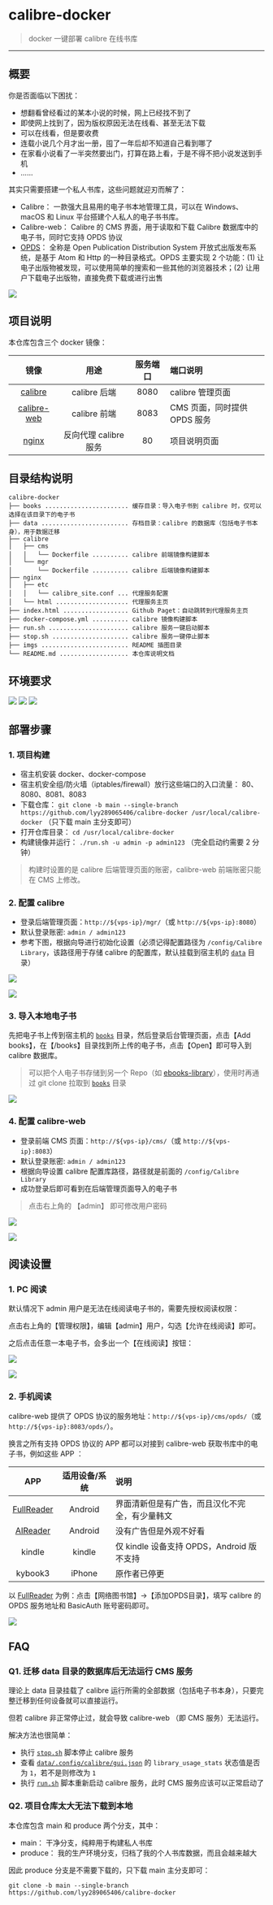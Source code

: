 # calibre-docker

> docker 一键部署 calibre 在线书库

------

## 概要

你是否面临以下困扰：

- 想翻看曾经看过的某本小说的时候，网上已经找不到了
- 即使网上找到了，因为版权原因无法在线看、甚至无法下载
- 可以在线看，但是要收费
- 连载小说几个月才出一册，囤了一年后却不知道自己看到哪了
- 在家看小说看了一半突然要出门，打算在路上看，于是不得不把小说发送到手机
- ......

其实只需要搭建一个私人书库，这些问题就迎刃而解了：

- Calibre： 一款强大且易用的电子书本地管理工具，可以在 Windows、macOS 和 Linux 平台搭建个人私人的电子书书库。
- Calibre-web： Calibre 的 CMS 界面，用于读取和下载 Calibre 数据库中的电子书，同时它支持 OPDS 协议
- [OPDS](https://en.wikipedia.org/wiki/OPDS)： 全称是 Open Publication Distribution System 开放式出版发布系统，是基于 Atom 和 Http 的一种目录格式。OPDS 主要实现 2 个功能：(1) 让电子出版物被发现，可以使用简单的搜索和一些其他的浏览器技术；(2) 让用户下载电子出版物，直接免费下载或进行出售

![](imgs/00.png)


## 项目说明

本仓库包含三个 docker 镜像：

| 镜像 | 用途 | 服务端口 | 端口说明 |
|:------:|:------:|:------:|:------|
| [calibre](https://github.com/kovidgoyal/calibre) | calibre 后端 | 8080 | calibre 管理页面 |
| [calibre-web](https://github.com/janeczku/calibre-web) | calibre 前端 | 8083 | CMS 页面，同时提供 OPDS 服务 |
| [nginx](https://www.nginx.com/) | 反向代理 calibre 服务 | 80 | 项目说明页面 |


## 目录结构说明

```
calibre-docker
├── books ....................... 缓存目录：导入电子书到 calibre 时，仅可以选择在该目录下的电子书
├── data ........................ 存档目录：calibre 的数据库（包括电子书本身），用于数据迁移
├── calibre
│   ├── cms
│   │   └── Dockerfile .......... calibre 前端镜像构建脚本
│   └── mgr
│       └── Dockerfile .......... calibre 后端镜像构建脚本
├── nginx
│   ├── etc
│   │   └── calibre_site.conf ... 代理服务配置
│   └── html .................... 代理服务主页
├── index.html .................. Github Paget：自动跳转到代理服务主页
├── docker-compose.yml .......... calibre 镜像构建脚本
├── run.sh ...................... calibre 服务一键启动脚本
├── stop.sh ..................... calibre 服务一键停止脚本
├── imgs ........................ README 插图目录
└── README.md ................... 本仓库说明文档
```


## 环境要求

![](https://img.shields.io/badge/Platform-Linux%20amd64-brightgreen.svg) ![](https://img.shields.io/badge/Platform-Mac%20amd64-brightgreen.svg) ![](https://img.shields.io/badge/Platform-Windows%20x64-brightgreen.svg)


## 部署步骤

### 1. 项目构建

- 宿主机安装 docker、docker-compose
- 宿主机安全组/防火墙（iptables/firewall）放行这些端口的入口流量： 80、8080、8081、8083
- 下载仓库： `git clone -b main --single-branch https://github.com/lyy289065406/calibre-docker /usr/local/calibre-docker` （只下载 main 主分支即可）
- 打开仓库目录： `cd /usr/local/calibre-docker`
- 构建镜像并运行： `./run.sh -u admin -p admin123` （完全启动约需要 2 分钟）

> 构建时设置的是 calibre 后端管理页面的账密，calibre-web 前端账密只能在 CMS 上修改。


### 2. 配置 calibre

- 登录后端管理页面：`http://${vps-ip}/mgr/`（或 `http://${vps-ip}:8080`）
- 默认登录账密: `admin / admin123`
- 参考下图，根据向导进行初始化设置（必须记得配置路径为 `/config/Calibre Library`，该路径用于存储 calibre 的配置库，默认挂载到宿主机的 [`data`](data) 目录）

![](imgs/01.png)

![](imgs/02.png)


### 3. 导入本地电子书

先把电子书上传到宿主机的 [`books`](books) 目录，然后登录后台管理页面，点击【Add books】，在【/books】目录找到所上传的电子书，点击【Open】即可导入到 calibre 数据库。

> 可以把个人电子书存储到另一个 Repo（如 [ebooks-library](https://github.com/lyy289065406/ebooks-library)），使用时再通过 git clone 拉取到 [`books`](books) 目录

![](imgs/03.png)


### 4. 配置 calibre-web

- 登录前端 CMS 页面：`http://${vps-ip}/cms/`（或 `http://${vps-ip}:8083`）
- 默认登录账密: `admin / admin123`
- 根据向导设置 calibre 配置库路径，路径就是前面的 `/config/Calibre Library`
- 成功登录后即可看到在后端管理页面导入的电子书

> 点击右上角的 【admin】 即可修改用户密码

![](imgs/04.png)

![](imgs/05.png)


## 阅读设置

### 1. PC 阅读

默认情况下 admin 用户是无法在线阅读电子书的，需要先授权阅读权限：

点击右上角的【管理权限】，编辑【admin】用户，勾选【允许在线阅读】即可。

之后点击任意一本电子书，会多出一个【在线阅读】按钮：

![](imgs/07.png)

![](imgs/08.png)


### 2. 手机阅读

calibre-web 提供了 OPDS 协议的服务地址：`http://${vps-ip}/cms/opds/`（或 `http://${vps-ip}:8083/opds/`）。

换言之所有支持 OPDS 协议的 APP 都可以对接到 calibre-web 获取书库中的电子书，例如这些 APP ：

| APP | 适用设备/系统 | 说明 |
|:---:|:---:|:---|
| [FullReader](https://play.google.com/store/apps/details?id=com.fullreader&hl=zh_CN) | Android | 界面清新但是有广告，而且汉化不完全，有少量韩文 |
| [AIReader](https://play.google.com/store/apps/details?id=com.neverland.alreader&hl=en&gl=US) | Android | 没有广告但是外观不好看 |
| kindle | kindle | 仅 kindle 设备支持 OPDS，Android 版不支持 |
| kybook3 | iPhone | 原作者已停更 |


以 [FullReader](https://play.google.com/store/apps/details?id=com.fullreader&hl=zh_CN) 为例：点击【网络图书馆】->【添加OPDS目录】，填写 calibre 的 OPDS 服务地址和 BasicAuth 账号密码即可。

![](imgs/06.png)


## FAQ 

### Q1. 迁移 data 目录的数据库后无法运行 CMS 服务

理论上 data 目录挂载了 calibre 运行所需的全部数据（包括电子书本身），只要完整迁移到任何设备就可以直接运行。

但若 calibre 非正常停止过，就会导致 calibre-web （即 CMS 服务）无法运行。

解决方法也很简单：

- 执行 [`stop.sh`](stop.sh) 脚本停止 calibre 服务
- 查看 [`data/.config/calibre/gui.json`](data/.config/calibre/gui.json) 的 `library_usage_stats` 状态值是否为 `1`，若不是则修改为 `1`
- 执行 [`run.sh`](stop.sh) 脚本重新启动 calibre 服务，此时 CMS 服务应该可以正常启动了


### Q2. 项目仓库太大无法下载到本地

本仓库包含 main 和 produce 两个分支，其中：

- main： 干净分支，纯粹用于构建私人书库
- produce： 我的生产环境分支，归档了我的个人书库数据，而且会越来越大

因此 produce 分支是不需要下载的，只下载 main 主分支即可：

`git clone -b main --single-branch https://github.com/lyy289065406/calibre-docker`
